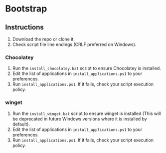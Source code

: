 # Bootstrap

## Instructions

1. Download the repo or clone it.
2. Check script file line endings (CRLF preferred on Windows).

### Chocolatey

1. Run the `install_chocolatey.bat` script to ensure Chocolatey is installed.
2. Edit the list of applications in `install_applications.ps1` to your preferences.
3. Run `install_applications.ps1`. If it fails, check your script execution policy.

### winget

1. Run the `install_winget.bat` script to ensure winget is installed (This will be deprecated in future Windows versions where it is installed by default).
2. Edit the list of applications in `install_applications.ps1` to your preferences.
3. Run `install_applications.ps1`. If it fails, check your script execution policy.
